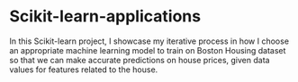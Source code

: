 # Scikit-learn-applications
In this Scikit-learn project, I showcase my iterative process in how I choose an appropriate machine learning model to train on Boston Housing dataset so that we can make accurate predictions on house prices, given data values for features related to the house. 

